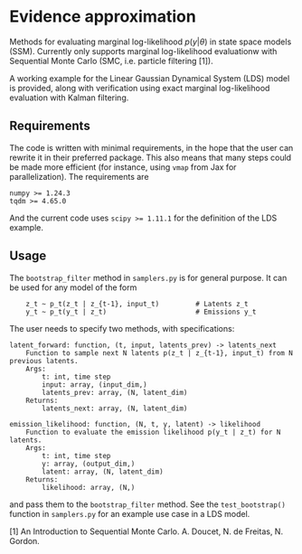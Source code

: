 # Evidence approximation

Methods for evaluating marginal log-likelihood $p(y | \theta)$ in state space models (SSM). Currently only supports marginal log-likelihood evaluationw with Sequential Monte Carlo (SMC, i.e. particle filtering [1]).

A working example for the Linear Gaussian Dynamical System (LDS) model is provided, along with verification using exact marginal log-likelihood evaluation with Kalman filtering. 

## Requirements

The code is written with minimal requirements, in the hope that the user can rewrite it in their preferred package. This also means that many steps could be made more efficient (for instance, using `vmap` from Jax for parallelization). The requirements are 

```
numpy >= 1.24.3
tqdm >= 4.65.0
```

And the current code uses `scipy >= 1.11.1` for the definition of the LDS example. 

## Usage

The `bootstrap_filter` method in `samplers.py` is for general purpose. It can be used for any model of the form 
```
    z_t ~ p_t(z_t | z_{t-1}, input_t)         # Latents z_t
    y_t ~ p_t(y_t | z_t)                      # Emissions y_t
```

The user needs to specify two methods, with specifications:
```
latent_forward: function, (t, input, latents_prev) -> latents_next
    Function to sample next N latents p(z_t | z_{t-1}, input_t) from N previous latents.
    Args:
        t: int, time step
        input: array, (input_dim,)
        latents_prev: array, (N, latent_dim)
    Returns:
        latents_next: array, (N, latent_dim)

emission_likelihood: function, (N, t, y, latent) -> likelihood
    Function to evaluate the emission likelihood p(y_t | z_t) for N latents.
    Args:
        t: int, time step
        y: array, (output_dim,)
        latent: array, (N, latent_dim)
    Returns:
        likelihood: array, (N,)
```
and pass them to the `bootstrap_filter` method. See the `test_bootstrap()` function in `samplers.py` for an example use case in a LDS model.

[1] An Introduction to Sequential Monte Carlo. A. Doucet, N. de Freitas, N. Gordon.